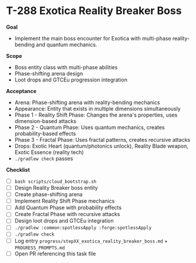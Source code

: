 # T-288 Exotica Reality Breaker Boss

**Goal**

- Implement the main boss encounter for Exotica with multi-phase reality-bending and quantum mechanics.

**Scope**

- Boss entity class with multi-phase abilities
- Phase-shifting arena design
- Loot drops and GTCEu progression integration

**Acceptance**

- Arena: Phase-shifting arena with reality-bending mechanics
- Appearance: Entity that exists in multiple dimensions simultaneously
- Phase 1 - Reality Shift Phase: Changes the arena's properties, uses dimension-based attacks
- Phase 2 - Quantum Phase: Uses quantum mechanics, creates probability-based effects
- Phase 3 - Fractal Phase: Uses fractal patterns, creates recursive attacks
- Drops: Exotic Heart (quantum/photonics unlock), Reality Blade weapon, Exotic Essence (reality tech)
- `./gradlew check` passes

**Checklist**

- [ ] `bash scripts/cloud_bootstrap.sh`
- [ ] Design Reality Breaker boss entity
- [ ] Create phase-shifting arena
- [ ] Implement Reality Shift Phase mechanics
- [ ] Add Quantum Phase with probability effects
- [ ] Create Fractal Phase with recursive attacks
- [ ] Design loot drops and GTCEu integration
- [ ] `./gradlew :common:spotlessApply :forge:spotlessApply`
- [ ] `./gradlew check`
- [ ] Log entry `progress/stepXX_exotica_reality_breaker_boss.md` + `PROGRESS_PROMPTS.md`
- [ ] Open PR referencing this task file
